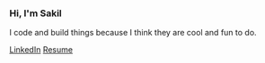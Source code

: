 ### Hi, I'm Sakil

I code and build things because I think they are cool and fun to do. 

[LinkedIn](https://www.linkedin.com/in/zepticona) [Resume](https://drive.google.com/file/d/17ywo3hP8Z7oSUeNEK7J5izHmPWEwaLbc/view?usp=sharing)

<!--
**Zepticona/Zepticona** is a ✨ _special_ ✨ repository because its `README.md` (this file) appears on your GitHub profile.

Here are some ideas to get you started:

- 🔭 I’m currently working on ...
- 🌱 I’m currently learning ...
- 👯 I’m looking to collaborate on ...
- 🤔 I’m looking for help with ...
- 💬 Ask me about ...
- 📫 How to reach me: ...
- 😄 Pronouns: ...
- ⚡ Fun fact: ...
-->
